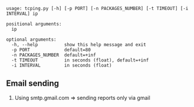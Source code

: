 ```
usage: tcping.py [-h] [-p PORT] [-n PACKAGES_NUMBER] [-t TIMEOUT] [-i INTERVAL] ip

positional arguments:
  ip

optional arguments:
  -h, --help          show this help message and exit
  -p PORT             default=80
  -n PACKAGES_NUMBER  default=+inf
  -t TIMEOUT          in seconds (float), default=+inf
  -i INTERVAL         in seconds (float)
```

Email sending
---
1. Using smtp.gmail.com => sending reports only via gmail